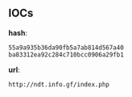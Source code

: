 
## IOCs

__hash__:

```text
55a9a935b36da90fb5a7ab814d567a40
ba83312ea92c284c710bcc0906a29fb1
```
__url__:

```text
http://ndt.info.gf/index.php
```